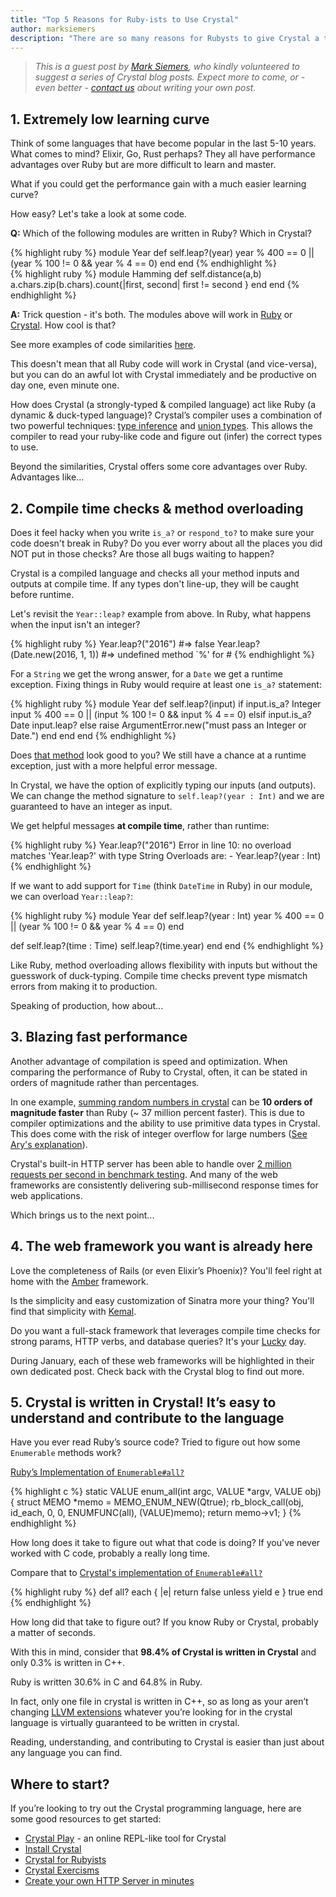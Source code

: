 ```yaml
---
title: "Top 5 Reasons for Ruby-ists to Use Crystal"
author: marksiemers
description: "There are so many reasons for Rubysts to give Crystal a try - in this blogpost, Mark Siemers shares his top 5"
---
```


> _This is a guest post by [Mark Siemers](https://www.linkedin.com/in/marksiemers/), who kindly volunteered to suggest a series of Crystal blog posts. Expect more to come, or - even better - [contact us](http://twitter.com/intent/tweet?text=@CrystalLanguage%20I%20want%20to%20write%20about...) about writing your own post._

## 1. Extremely low learning curve

Think of some languages that have become popular in the last 5-10 years. What comes to mind? Elixir, Go, Rust perhaps? They all have performance advantages over Ruby but are more difficult to learn and master.

What if you could get the performance gain with a much easier learning curve?

How easy? Let's take a look at some code.

**Q:** Which of the following modules are written in Ruby? Which in Crystal?

<div class="code_section">
{% highlight ruby %}
module Year
  def self.leap?(year)
    year % 400 == 0 || (year % 100 != 0 && year % 4 == 0)
  end
end
{% endhighlight %}
</div>

<div class="code_section">
{% highlight ruby %}
module Hamming
  def self.distance(a,b)
    a.chars.zip(b.chars).count{|first, second| first != second }
  end
end
{% endhighlight %}
</div>

**A:** Trick question - it's both. The modules above will work in [Ruby](https://repl.it/@marksiemers1/HammingLeapYear) or [Crystal](https://play.crystal-lang.org/#/r/3ayq). How cool is that?

See more examples of code similarities [here](https://github.com/marksiemers/ruby-to-crystal).

This doesn't mean that all Ruby code will work in Crystal (and vice-versa), but you can do an awful lot with Crystal immediately and be productive on day one, even minute one.

How does Crystal (a strongly-typed & compiled language) act like Ruby (a dynamic & duck-typed language)? Crystal’s compiler uses a combination of two powerful techniques: [type inference](https://crystal-lang.org/reference/syntax_and_semantics/type_inference.html) and [union types](https://crystal-lang.org/reference/syntax_and_semantics/union_types.html). This allows the compiler to read your ruby-like code and figure out (infer) the correct types to use.

Beyond the similarities, Crystal offers some core advantages over Ruby. Advantages like...

## 2. Compile time checks & method overloading

Does it feel hacky when you write `is_a?` or `respond_to?` to make sure your code doesn't break in Ruby? Do you ever worry about all the places you did NOT put in those checks? Are those all bugs waiting to happen?

Crystal is a compiled language and checks all your method inputs and outputs at compile time. If any types don't line-up, they will be caught before runtime.

Let's revisit the `Year::leap?` example from above. In Ruby, what happens when the input isn't an integer?

<div class="code_section">
{% highlight ruby %}
Year.leap?("2016") #=> false
Year.leap?(Date.new(2016, 1, 1)) #=> undefined method `%' for #<Date: 2016-01-01 ... >
{% endhighlight %}
</div>

For a `String` we get the wrong answer, for a `Date` we get a runtime exception. Fixing things in Ruby would require at least one `is_a?` statement:

<div class="code_section">
{% highlight ruby %}
module Year
  def self.leap?(input)
    if input.is_a? Integer
      input % 400 == 0 || (input % 100 != 0 && input % 4 == 0)
    elsif input.is_a? Date
      input.leap?
    else
      raise ArgumentError.new("must pass an Integer or Date.")
    end
  end
end
{% endhighlight %}
</div>

Does [that method](https://repl.it/@marksiemers1/LeapYearOverloads) look good to you? We still have a chance at a runtime exception, just with a more helpful error message.

In Crystal, we have the option of explicitly typing our inputs (and outputs). We can change the method signature to `self.leap?(year : Int)` and we are guaranteed to have an integer as input.

We get helpful messages __at compile time__, rather than runtime:
<div class="code_section">
{% highlight ruby %}
Year.leap?("2016")
Error in line 10: no overload matches 'Year.leap?' with type String
Overloads are:
 - Year.leap?(year : Int)
{% endhighlight %}
</div>

If we want to add support for `Time` (think `DateTime` in Ruby) in our module, we can overload `Year::leap?`:

<div class="code_section">
{% highlight ruby %}
module Year
  def self.leap?(year : Int)
    year % 400 == 0 || (year % 100 != 0 && year % 4 == 0)
  end

  def self.leap?(time : Time)
    self.leap?(time.year)
  end
end
{% endhighlight %}
</div>

Like Ruby, method overloading allows flexibility with inputs but without the guesswork of duck-typing. Compile time checks prevent type mismatch errors from making it to production.

Speaking of production, how about...

## 3. Blazing fast performance

Another advantage of compilation is speed and optimization. When comparing the performance of Ruby to Crystal, often, it can be stated in orders of magnitude rather than percentages.

In one example, [summing random numbers in crystal](https://github.com/marksiemers/ruby-to-crystal/blob/master/src/enumerables/reduce_bench.cr) can be __10 orders of magnitude faster__ than Ruby (~ 37 million percent faster). This is due to compiler optimizations and the ability to use primitive data types in Crystal. This does come with the risk of integer overflow for large numbers ([See Ary's explanation](https://crystal-lang.org/2016/07/15/fibonacci-benchmark.html)).

Crystal's built-in HTTP server has been able to handle over [2 million requests per second in benchmark testing](https://www.techempower.com/benchmarks/previews/round15/#section=data-r15&hw=ph&test=plaintext&l=zdk8an&c=3). And many of the web frameworks are consistently delivering sub-millisecond response times for web applications.

Which brings us to the next point...

## 4. The web framework you want is already here

Love the completeness of Rails (or even Elixir’s Phoenix)? You'll feel right at home with the [Amber](https://amberframework.org/) framework.

Is the simplicity and easy customization of Sinatra more your thing? You'll find that simplicity with [Kemal](http://kemalcr.com/).

Do you want a full-stack framework that leverages compile time checks for strong params, HTTP verbs, and database queries? It's your [Lucky](https://luckyframework.org) day.

During January, each of these web frameworks will be highlighted in their own dedicated post. Check back with the Crystal blog to find out more.

## 5. Crystal is written in Crystal! It’s easy to understand and contribute to the language

Have you ever read Ruby’s source code? Tried to figure out how some `Enumerable` methods work?

[Ruby’s Implementation of `Enumerable#all?`](https://github.com/ruby/ruby/blob/v2_5_0/enum.c#L1215)

<div class="code_section">
{% highlight c %}
static VALUE
enum_all(int argc, VALUE *argv, VALUE obj)
{
    struct MEMO *memo = MEMO_ENUM_NEW(Qtrue);
    rb_block_call(obj, id_each, 0, 0, ENUMFUNC(all), (VALUE)memo);
    return memo->v1;
}
{% endhighlight %}
</div>

How long does it take to figure out what that code is doing? If you've never worked with C code, probably a really long time.

Compare that to [Crystal's implementation of `Enumerable#all?`](https://github.com/crystal-lang/crystal/blob/v0.24.1/src/enumerable.cr#L46)

<div class="code_section">
{% highlight ruby %}
def all?
  each { |e| return false unless yield e }
  true
end
{% endhighlight %}
</div>

How long did that take to figure out? If you know Ruby or Crystal, probably a matter of seconds.

With this in mind, consider that __98.4% of Crystal is written in Crystal__ and only 0.3% is written in C++.

Ruby is written 30.6% in C and 64.8% in Ruby.

In fact, only one file in crystal is written in C++, so as long as your aren’t changing [LLVM extensions](https://github.com/crystal-lang/crystal/blob/v0.24.1/src/llvm/ext/llvm_ext.cc) whatever you’re looking for in the crystal language is virtually guaranteed to be written in crystal.

Reading, understanding, and contributing to Crystal is easier than just about any language you can find.

## Where to start?

If you’re looking to try out the Crystal programming language, here are some good resources to get started:

- [Crystal Play](https://play.crystal-lang.org/#/cr) - an online REPL-like tool for Crystal
- [Install Crystal](/install)
- [Crystal for Rubyists](http://www.crystalforrubyists.com/)
- [Crystal Exercisms](http://exercism.io/languages/crystal/about)
- [Create your own HTTP Server in minutes](https://crystal-lang.org/reference/overview/http_server.html)
